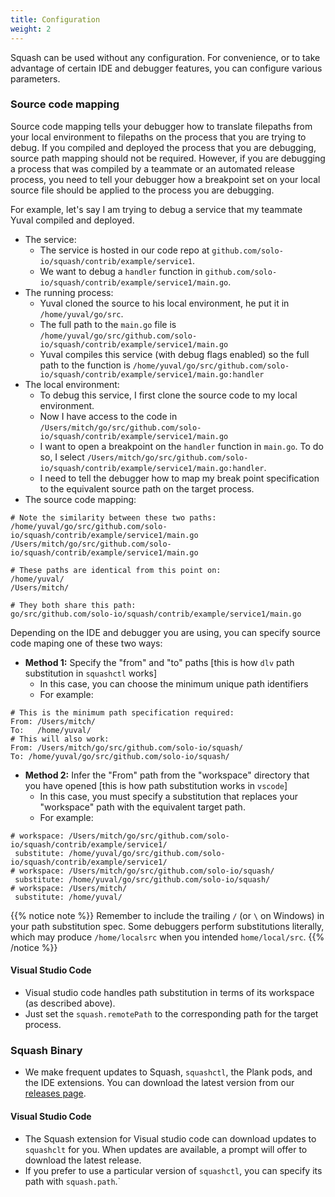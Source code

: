 ```yaml
---
title: Configuration
weight: 2
---
```


Squash can be used without any configuration. For convenience, or to take advantage of certain IDE and debugger features, you can configure various parameters.


### Source code mapping

Source code mapping tells your debugger how to translate filepaths from your local environment to filepaths on the process that you are trying to debug. If you compiled and deployed the process that you are debugging, source path mapping should not be required. However, if you are debugging a process that was compiled by a teammate or an automated release process, you need to tell your debugger how a breakpoint set on your local source file should be applied to the process you are debugging.


For example, let's say I am trying to debug a service that my teammate Yuval compiled and deployed.


- The service:
  - The service is hosted in our code repo at `github.com/solo-io/squash/contrib/example/service1`.
  - We want to debug a `handler` function in `github.com/solo-io/squash/contrib/example/service1/main.go`.
- The running process:
  - Yuval cloned the source to his local environment, he put it in `/home/yuval/go/src`.
  - The full path to the `main.go` file is `/home/yuval/go/src/github.com/solo-io/squash/contrib/example/service1/main.go`
  - Yuval compiles this service (with debug flags enabled) so the full path to the function is `/home/yuval/go/src/github.com/solo-io/squash/contrib/example/service1/main.go:handler`
- The local environment:
  - To debug this service, I first clone the source code to my local environment.
  - Now I have access to the code in `/Users/mitch/go/src/github.com/solo-io/squash/contrib/example/service1/main.go`
  - I want to open a breakpoint on the `handler` function in `main.go`. To do so, I select `/Users/mitch/go/src/github.com/solo-io/squash/contrib/example/service1/main.go:handler`.
  - I need to tell the debugger how to map my break point specification to the equivalent source path on the target process.
- The source code mapping:

```
# Note the similarity between these two paths:
/home/yuval/go/src/github.com/solo-io/squash/contrib/example/service1/main.go
/Users/mitch/go/src/github.com/solo-io/squash/contrib/example/service1/main.go

# These paths are identical from this point on:
/home/yuval/
/Users/mitch/

# They both share this path:
go/src/github.com/solo-io/squash/contrib/example/service1/main.go
```


Depending on the IDE and debugger you are using, you can specify source code maping one of these two ways:

- **Method 1:** Specify the "from" and "to" paths [this is how `dlv` path substitution in `squashctl` works]
  - In this case, you can choose the minimum unique path identifiers
  - For example:

```
# This is the minimum path specification required:
From: /Users/mitch/
To:   /home/yuval/
# This will also work:
From: /Users/mitch/go/src/github.com/solo-io/squash/
To: /home/yuval/go/src/github.com/solo-io/squash/
```

- **Method 2:** Infer the "From" path from the "workspace" directory that you have opened [this is how path substitution works in `vscode`]
  - In this case, you must specify a substitution that replaces your "workspace" path with the equivalent target path.
  - For example:


```
# workspace: /Users/mitch/go/src/github.com/solo-io/squash/contrib/example/service1/
 substitute: /home/yuval/go/src/github.com/solo-io/squash/contrib/example/service1/
# workspace: /Users/mitch/go/src/github.com/solo-io/squash/
 substitute: /home/yuval/go/src/github.com/solo-io/squash/
# workspace: /Users/mitch/
 substitute: /home/yuval/
```

{{% notice note %}}
Remember to include the trailing `/` (or `\` on Windows) in your path substitution spec. Some debuggers perform substitutions literally, which may produce `/home/localsrc` when you intended `home/local/src`.
{{% /notice %}}

#### Visual Studio Code
- Visual studio code handles path substitution in terms of its workspace (as described above).
- Just set the `squash.remotePath` to the corresponding path for the target process.

### Squash Binary

- We make frequent updates to Squash, `squashctl`, the Plank pods, and the IDE extensions. You can download the latest version from our [releases page](https://github.com/solo-io/squash/releases).

#### Visual Studio Code
- The Squash extension for Visual studio code can download updates to `squashclt` for you. When updates are available, a prompt will offer to download the latest release.
- If you prefer to use a particular version of `squashctl`, you can specify its path with `squash.path`.`
